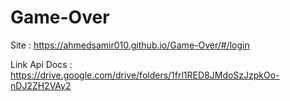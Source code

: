 # Game-Over
Site : https://ahmedsamir010.github.io/Game-Over/#/login

Link Api Docs : https://drive.google.com/drive/folders/1frl1RED8JMdoSzJzpkOo-nDJ2ZH2VAy2
